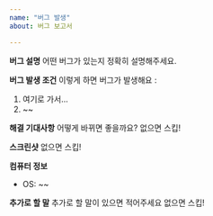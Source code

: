 ```yaml
---
name: "버그 발생"
about: 버그 보고서

---
```


**버그 설명**
어떤 버그가 있는지 정확히 설명해주세요.

**버그 발생 조건**
이렇게 하면 버그가 발생해요 :
1. 여기로 가서...
1. ~~

**해결 기대사항**
어떻게 바뀌면 좋을까요?
없으면 스킵!

**스크린샷**
없으면 스킵!

**컴퓨터 정보**
 - OS: ~~

**추가로 할 말**
추가로 할 말이 있으면 적어주세요
없으면 스킵!
